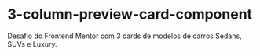 # 3-column-preview-card-component
Desafio do Frontend  Mentor com 3 cards de modelos de carros Sedans, SUVs e Luxury.
